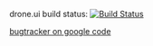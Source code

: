 drone.ui build status: [![Build Status](https://drone.io/github.com/oleksiyy/deadbeef/status.png)](https://drone.io/github.com/oleksiyy/deadbeef/latest)

[bugtracker on google code](http://code.google.com/p/ddb/issues/list)
